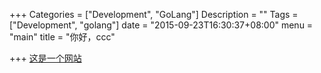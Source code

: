 +++
Categories = ["Development", "GoLang"]
Description = ""
Tags = ["Development", "golang"]
date = "2015-09-23T16:30:37+08:00"
menu = "main"
title = "你好，ccc"

+++
<a href="http://www.baidu.com">这是一个网站</a>